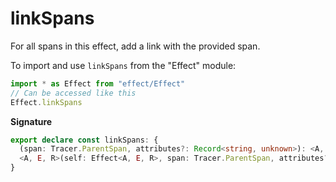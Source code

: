 # linkSpans

For all spans in this effect, add a link with the provided span.

To import and use `linkSpans` from the "Effect" module:

```ts
import * as Effect from "effect/Effect"
// Can be accessed like this
Effect.linkSpans
```

**Signature**

```ts
export declare const linkSpans: {
  (span: Tracer.ParentSpan, attributes?: Record<string, unknown>): <A, E, R>(self: Effect<A, E, R>) => Effect<A, E, R>
  <A, E, R>(self: Effect<A, E, R>, span: Tracer.ParentSpan, attributes?: Record<string, unknown>): Effect<A, E, R>
}
```
